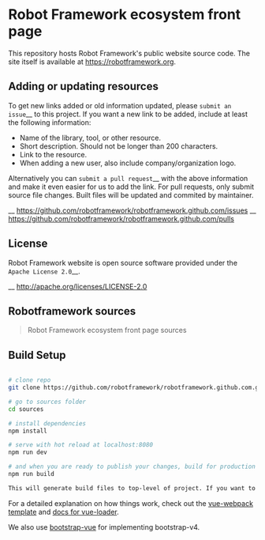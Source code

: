 # Robot Framework ecosystem front page

This repository hosts Robot Framework's public website source code. The site
itself is available at https://robotframework.org.

## Adding or updating resources

To get new links added or old information updated, please `submit an issue`__
to this project. If you want a new link to be added, include at least the
following information:

- Name of the library, tool, or other resource.
- Short description. Should not be longer than 200 characters.
- Link to the resource.
- When adding a new user, also include company/organization logo.

Alternatively you can `submit a pull request`__ with the above information and
make it even easier for us to add the link. For pull requests, only submit source file changes. Built files will be updated and commited by maintainer.

__ https://github.com/robotframework/robotframework.github.com/issues
__ https://github.com/robotframework/robotframework.github.com/pulls

## License

Robot Framework website is open source software provided under the `Apache License
2.0`__.

__ http://apache.org/licenses/LICENSE-2.0


## Robotframework sources

> Robot Framework ecosystem front page sources

## Build Setup

``` bash

# clone repo
git clone https://github.com/robotframework/robotframework.github.com.git

# go to sources folder
cd sources

# install dependencies
npm install

# serve with hot reload at localhost:8080
npm run dev

# and when you are ready to publish your changes, build for production with minification
npm run build

This will generate build files to top-level of project. If you want to contribute and open a pull request, only commit source file changes. The build will be done by maintainer.
```

For a detailed explanation on how things work, check out the [vue-webpack template](http://vuejs-templates.github.io/webpack/) and [docs for vue-loader](http://vuejs.github.io/vue-loader).

We also use [bootstrap-vue](https://bootstrap-vue.js.org/docs) for implementing bootstrap-v4.
